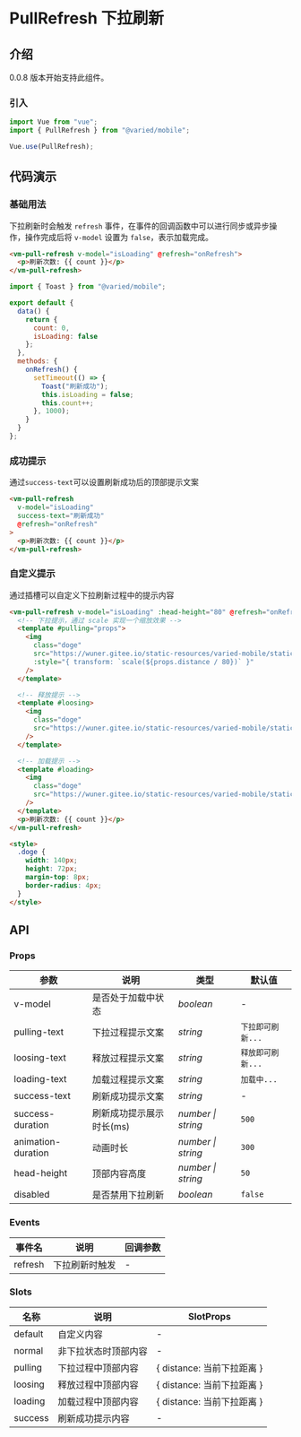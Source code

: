 # PullRefresh 下拉刷新

## 介绍

0.0.8 版本开始支持此组件。

### 引入

```js
import Vue from "vue";
import { PullRefresh } from "@varied/mobile";

Vue.use(PullRefresh);
```

## 代码演示

### 基础用法

下拉刷新时会触发 `refresh` 事件，在事件的回调函数中可以进行同步或异步操作，操作完成后将 `v-model` 设置为 `false`，表示加载完成。

```html
<vm-pull-refresh v-model="isLoading" @refresh="onRefresh">
  <p>刷新次数: {{ count }}</p>
</vm-pull-refresh>
```

```js
import { Toast } from "@varied/mobile";

export default {
  data() {
    return {
      count: 0,
      isLoading: false
    };
  },
  methods: {
    onRefresh() {
      setTimeout(() => {
        Toast("刷新成功");
        this.isLoading = false;
        this.count++;
      }, 1000);
    }
  }
};
```

### 成功提示

通过`success-text`可以设置刷新成功后的顶部提示文案

```html
<vm-pull-refresh
  v-model="isLoading"
  success-text="刷新成功"
  @refresh="onRefresh"
>
  <p>刷新次数: {{ count }}</p>
</vm-pull-refresh>
```

### 自定义提示

通过插槽可以自定义下拉刷新过程中的提示内容

```html
<vm-pull-refresh v-model="isLoading" :head-height="80" @refresh="onRefresh">
  <!-- 下拉提示，通过 scale 实现一个缩放效果 -->
  <template #pulling="props">
    <img
      class="doge"
      src="https://wuner.gitee.io/static-resources/varied-mobile/static/landscape.jpg"
      :style="{ transform: `scale(${props.distance / 80})` }"
    />
  </template>

  <!-- 释放提示 -->
  <template #loosing>
    <img
      class="doge"
      src="https://wuner.gitee.io/static-resources/varied-mobile/static/landscape-1.jpg"
    />
  </template>

  <!-- 加载提示 -->
  <template #loading>
    <img
      class="doge"
      src="https://wuner.gitee.io/static-resources/varied-mobile/static/landscape-2.jpg"
    />
  </template>
  <p>刷新次数: {{ count }}</p>
</vm-pull-refresh>

<style>
  .doge {
    width: 140px;
    height: 72px;
    margin-top: 8px;
    border-radius: 4px;
  }
</style>
```

## API

### Props

| 参数               | 说明                     | 类型               | 默认值            |
| ------------------ | ------------------------ | ------------------ | ----------------- |
| v-model            | 是否处于加载中状态       | _boolean_          | -                 |
| pulling-text       | 下拉过程提示文案         | _string_           | `下拉即可刷新...` |
| loosing-text       | 释放过程提示文案         | _string_           | `释放即可刷新...` |
| loading-text       | 加载过程提示文案         | _string_           | `加载中...`       |
| success-text       | 刷新成功提示文案         | _string_           | -                 |
| success-duration   | 刷新成功提示展示时长(ms) | _number \| string_ | `500`             |
| animation-duration | 动画时长                 | _number \| string_ | `300`             |
| head-height        | 顶部内容高度             | _number \| string_ | `50`              |
| disabled           | 是否禁用下拉刷新         | _boolean_          | `false`           |

### Events

| 事件名  | 说明           | 回调参数 |
| ------- | -------------- | -------- |
| refresh | 下拉刷新时触发 | -        |

### Slots

| 名称    | 说明                 | SlotProps                  |
| ------- | -------------------- | -------------------------- |
| default | 自定义内容           | -                          |
| normal  | 非下拉状态时顶部内容 | -                          |
| pulling | 下拉过程中顶部内容   | { distance: 当前下拉距离 } |
| loosing | 释放过程中顶部内容   | { distance: 当前下拉距离 } |
| loading | 加载过程中顶部内容   | { distance: 当前下拉距离 } |
| success | 刷新成功提示内容     | -                          |
